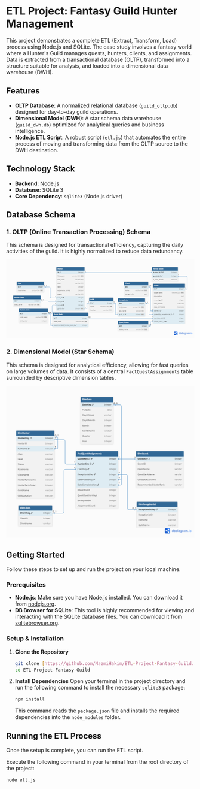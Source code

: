 # ETL Project: Fantasy Guild Hunter Management

This project demonstrates a complete ETL (Extract, Transform, Load) process using Node.js and SQLite. The case study involves a fantasy world where a Hunter's Guild manages quests, hunters, clients, and assignments. Data is extracted from a transactional database (OLTP), transformed into a structure suitable for analysis, and loaded into a dimensional data warehouse (DWH).

## Features

* **OLTP Database**: A normalized relational database (`guild_oltp.db`) designed for day-to-day guild operations.
* **Dimensional Model (DWH)**: A star schema data warehouse (`guild_dwh.db`) optimized for analytical queries and business intelligence.
* **Node.js ETL Script**: A robust script (`etl.js`) that automates the entire process of moving and transforming data from the OLTP source to the DWH destination.

## Technology Stack

* **Backend**: Node.js
* **Database**: SQLite 3
* **Core Dependency**: `sqlite3` (Node.js driver)

## Database Schema

### 1. OLTP (Online Transaction Processing) Schema

This schema is designed for transactional efficiency, capturing the daily activities of the guild. It is highly normalized to reduce data redundancy.

![OLTP Schema](img/oltp_schema.png)

### 2. Dimensional Model (Star Schema)

This schema is designed for analytical efficiency, allowing for fast queries on large volumes of data. It consists of a central `FactQuestAssignments` table surrounded by descriptive dimension tables.

![Dimensional Model Schema](img/dwh_schema.png)

## Getting Started

Follow these steps to set up and run the project on your local machine.

### Prerequisites

* **Node.js**: Make sure you have Node.js installed. You can download it from [nodejs.org](https://nodejs.org/).
* **DB Browser for SQLite**: This tool is highly recommended for viewing and interacting with the SQLite database files. You can download it from [sqlitebrowser.org](https://sqlitebrowser.org/).

### Setup & Installation

1.  **Clone the Repository**
    ```sh
    git clone [https://github.com/NazmiHakim/ETL-Project-Fantasy-Guild.git](https://github.com/NazmiHakim/ETL-Project-Fantasy-Guild.git)
    cd ETL-Project-Fantasy-Guild
    ```

2.  **Install Dependencies**
    Open your terminal in the project directory and run the following command to install the necessary `sqlite3` package:
    ```sh
    npm install
    ```
    This command reads the `package.json` file and installs the required dependencies into the `node_modules` folder.

## Running the ETL Process

Once the setup is complete, you can run the ETL script.

Execute the following command in your terminal from the root directory of the project:

```sh
node etl.js

